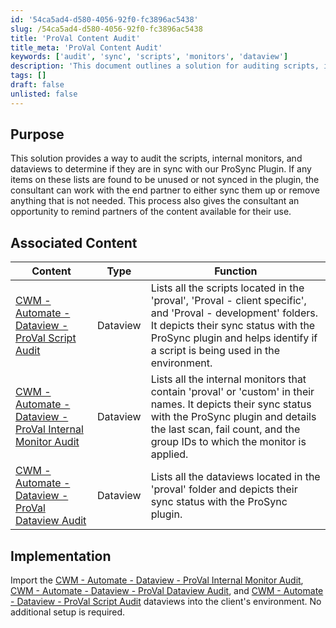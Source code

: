 ```yaml
---
id: '54ca5ad4-d580-4056-92f0-fc3896ac5438'
slug: /54ca5ad4-d580-4056-92f0-fc3896ac5438
title: 'ProVal Content Audit'
title_meta: 'ProVal Content Audit'
keywords: ['audit', 'sync', 'scripts', 'monitors', 'dataview']
description: 'This document outlines a solution for auditing scripts, internal monitors, and dataviews to ensure they are in sync with the ProSync Plugin. It provides guidance for consultants to assist partners in syncing or removing unnecessary content and highlights available resources.'
tags: []
draft: false
unlisted: false
---
```


## Purpose

This solution provides a way to audit the scripts, internal monitors, and dataviews to determine if they are in sync with our ProSync Plugin. If any items on these lists are found to be unused or not synced in the plugin, the consultant can work with the end partner to either sync them up or remove anything that is not needed. This process also gives the consultant an opportunity to remind partners of the content available for their use.

## Associated Content

| Content                                                                                      | Type     | Function                                                                                                                                                                                                 |
|----------------------------------------------------------------------------------------------|----------|----------------------------------------------------------------------------------------------------------------------------------------------------------------------------------------------------------|
| [CWM - Automate - Dataview - ProVal Script Audit](/docs/802ab032-390a-4d67-a0bf-6448baac1af7) | Dataview | Lists all the scripts located in the 'proval', 'Proval - client specific', and 'Proval - development' folders. It depicts their sync status with the ProSync plugin and helps identify if a script is being used in the environment. |
| [CWM - Automate - Dataview - ProVal Internal Monitor Audit](/docs/449ae721-2fbc-413d-b0a2-09efb2f0d9e9) | Dataview | Lists all the internal monitors that contain 'proval' or 'custom' in their names. It depicts their sync status with the ProSync plugin and details the last scan, fail count, and the group IDs to which the monitor is applied.                       |
| [CWM - Automate - Dataview - ProVal Dataview Audit](/docs/3aa55f3a-a899-41cc-9430-14b29937f8bb) | Dataview | Lists all the dataviews located in the 'proval' folder and depicts their sync status with the ProSync plugin.                                                                                               |

## Implementation

Import the [CWM - Automate - Dataview - ProVal Internal Monitor Audit](/docs/449ae721-2fbc-413d-b0a2-09efb2f0d9e9), [CWM - Automate - Dataview - ProVal Dataview Audit](/docs/3aa55f3a-a899-41cc-9430-14b29937f8bb), and [CWM - Automate - Dataview - ProVal Script Audit](/docs/802ab032-390a-4d67-a0bf-6448baac1af7) dataviews into the client's environment. No additional setup is required.